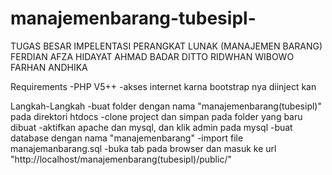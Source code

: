 # manajemenbarang-tubesipl-
TUGAS BESAR IMPELENTASI PERANGKAT LUNAK (MANAJEMEN BARANG)
FERDIAN AFZA HIDAYAT
AHMAD BADAR
DITTO RIDWHAN WIBOWO
FARHAN ANDHIKA

Requirements
-PHP V5++
-akses internet karna bootstrap nya diinject kan

Langkah-Langkah
-buat folder dengan nama "manajemenbarang(tubesipl)" pada direktori htdocs
-clone project dan simpan pada folder yang baru dibuat
-aktifkan apache dan mysql, dan klik admin pada mysql
-buat database dengan nama "manajemenbarang"
-import file manajemanbarang.sql
-buka tab pada browser dan masuk ke url "http://localhost/manajemenbarang(tubesipl)/public/"
